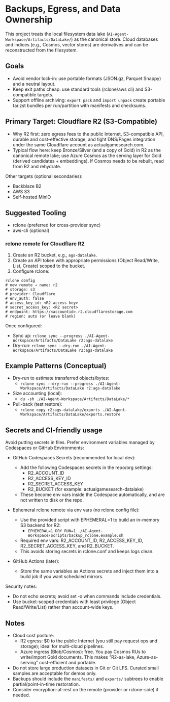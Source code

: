 # Backups, Egress, and Data Ownership

This project treats the local filesystem data lake (`AI-Agent-Workspace/Artifacts/DataLake/`) as the canonical store. Cloud databases and indices (e.g., Cosmos, vector stores) are derivatives and can be reconstructed from the filesystem.

## Goals
- Avoid vendor lock-in: use portable formats (JSON.gz, Parquet Snappy) and a neutral layout.
- Keep exit paths cheap: use standard tools (rclone/aws cli) and S3-compatible targets.
- Support offline archiving: `export pack` and `import unpack` create portable tar.zst bundles per run/partition with manifests and checksums.

## Primary Target: Cloudflare R2 (S3-Compatible)
- Why R2 first: zero egress fees to the public Internet, S3-compatible API, durable and cost-effective storage, and tight DNS/Pages integration under the same Cloudflare account as actualgamesearch.com.
- Typical flow here: keep Bronze/Silver (and a copy of Gold) in R2 as the canonical remote lake; use Azure Cosmos as the serving layer for Gold (derived candidates + embeddings). If Cosmos needs to be rebuilt, read from R2 and rehydrate.

Other targets (optional secondaries):
- Backblaze B2
- AWS S3
- Self-hosted MinIO

## Suggested Tooling
- rclone (preferred for cross-provider sync)
- aws-cli (optional)

### rclone remote for Cloudflare R2
1) Create an R2 bucket, e.g., `ags-datalake`.
2) Create an API token with appropriate permissions (Object Read/Write, List, Create) scoped to the bucket.
3) Configure rclone:

```
rclone config
# new remote → name: r2
# storage: s3
# provider: Cloudflare
# env_auth: false
# access_key_id: <R2 access key>
# secret_access_key: <R2 secret>
# endpoint: https://<accountid>.r2.cloudflarestorage.com
# region: auto (or leave blank)
```

Once configured:
- Sync up: `rclone sync --progress ./AI-Agent-Workspace/Artifacts/DataLake r2:ags-datalake`
- Dry-run: `rclone sync --dry-run ./AI-Agent-Workspace/Artifacts/DataLake r2:ags-datalake`

## Example Patterns (Conceptual)
- Dry-run to estimate transferred objects/bytes:
  - `rclone sync --dry-run --progress ./AI-Agent-Workspace/Artifacts/DataLake r2:ags-datalake`
- Size accounting (local):
  - `du -sh ./AI-Agent-Workspace/Artifacts/DataLake/*`
- Pull-back (test restore):
  - `rclone copy r2:ags-datalake/exports ./AI-Agent-Workspace/Artifacts/DataLake/exports.restore`

## Secrets and CI-friendly usage

Avoid putting secrets in files. Prefer environment variables managed by Codespaces or GitHub Environments:

- GitHub Codespaces Secrets (recommended for local dev):
  - Add the following Codespaces secrets in the repo/org settings:
    - R2_ACCOUNT_ID
    - R2_ACCESS_KEY_ID
    - R2_SECRET_ACCESS_KEY
    - R2_BUCKET (for example: actualgamesearch-datalake)
  - These become env vars inside the Codespace automatically, and are not written to disk or the repo.

- Ephemeral rclone remote via env vars (no rclone config file):
  - Use the provided script with EPHEMERAL=1 to build an in-memory S3 backend for R2:
    - `EPHEMERAL=1 DRY_RUN=1 ./AI-Agent-Workspace/Scripts/backup_rclone.example.sh`
  - Required env vars: R2_ACCOUNT_ID, R2_ACCESS_KEY_ID, R2_SECRET_ACCESS_KEY, and R2_BUCKET.
  - This avoids storing secrets in rclone.conf and keeps logs clean.

- GitHub Actions (later):
  - Store the same variables as Actions secrets and inject them into a build job if you want scheduled mirrors.

Security notes:
- Do not echo secrets; avoid set -x when commands include credentials.
- Use bucket-scoped credentials with least privilege (Object Read/Write/List) rather than account-wide keys.

## Notes
- Cloud cost posture:
  - R2 egress: $0 to the public Internet (you still pay request ops and storage); ideal for multi-cloud pipelines.
  - Azure ingress (Blob/Cosmos): free. You pay Cosmos RUs to write/import Gold documents. This makes “R2-as-lake, Azure-as-serving” cost-efficient and portable.
- Do not store large production datasets in Git or Git LFS. Curated small samples are acceptable for demos only.
- Backups should include the `manifests/` and `exports/` subtrees to enable partial/point-in-time restoration.
- Consider encryption-at-rest on the remote (provider or rclone-side) if needed.
